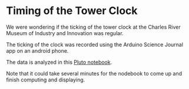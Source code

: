 # Timing of the Tower Clock

We were wondering if the ticking of the tower clock at the Charles
River Museum of Industry and Innovation was regular.

The ticking of the clock was recorded using the Arduino Science
Journal app on an android phone.

The data is analyzed in this
[Pluto notebook](https://binder.plutojl.org/v0.19.12/open?url=https%253A%252F%252Fgist.githhttps%252F%252Fgithub.com%252FMarkNahabedian%252FCRMII%252Fblob%252Fmain%252FTowerClock%252Ftower_clock_notebook.jlub.com%252Ffonsp%252Fd88b3adc8c958dce780cf7c4df8fa437).

Note that it could take several minutes for the nodebook to come up
and finish computing and displaying.
